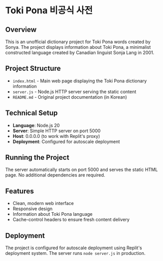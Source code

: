 # Toki Pona 비공식 사전

## Overview
This is an unofficial dictionary project for Toki Pona words created by Sonya. The project displays information about Toki Pona, a minimalist constructed language created by Canadian linguist Sonja Lang in 2001.

## Project Structure
- `index.html` - Main web page displaying the Toki Pona dictionary information
- `server.js` - Node.js HTTP server serving the static content
- `README.md` - Original project documentation (in Korean)

## Technical Setup
- **Language**: Node.js 20
- **Server**: Simple HTTP server on port 5000
- **Host**: 0.0.0.0 (to work with Replit's proxy)
- **Deployment**: Configured for autoscale deployment

## Running the Project
The server automatically starts on port 5000 and serves the static HTML page. No additional dependencies are required.

## Features
- Clean, modern web interface
- Responsive design
- Information about Toki Pona language
- Cache-control headers to ensure fresh content delivery

## Deployment
The project is configured for autoscale deployment using Replit's deployment system. The server runs `node server.js` in production.
